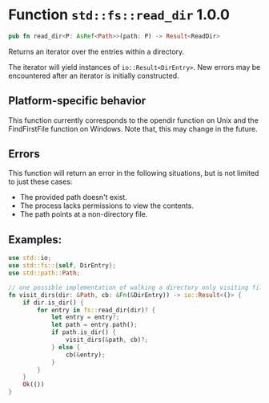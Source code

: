 # Function `std::fs::read_dir` 1.0.0

```rust
pub fn read_dir<P: AsRef<Path>>(path: P) -> Result<ReadDir>
```

Returns an iterator over the entries within a directory.

The iterator will yield instances of `io::Result<DirEntry>`.
New errors may be encountered after an iterator is initially constructed.

## Platform-specific behavior
This function currently corresponds to the opendir function on Unix and the 
FindFirstFile function on Windows. Note that, this may change in the future.

## Errors
This function will return an error in the following situations, 
but is not limited to just these cases:
- The provided path doesn't exist.
- The process lacks permissions to view the contents.
- The path points at a non-directory file.


## Examples:

```rust
use std::io;
use std::fs::{self, DirEntry};
use std::path::Path;

// one possible implementation of walking a directory only visiting files
fn visit_dirs(dir: &Path, cb: &Fn(&DirEntry)) -> io::Result<()> {
    if dir.is_dir() {
        for entry in fs::read_dir(dir)? {
            let entry = entry?;
            let path = entry.path();
            if path.is_dir() {
                visit_dirs(&path, cb)?;
            } else {
                cb(&entry);
            }
        }
    }
    Ok(())
}
```
